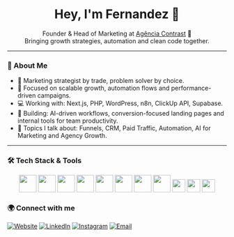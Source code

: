 <h1 align="center">Hey, I'm Fernandez 👋</h1>

<p align="center">
Founder & Head of Marketing at <a href="https://agenciacontrast.com.br" target="_blank">Agência Contrast</a> 🚀 <br>
Bringing growth strategies, automation and clean code together.
</p>

---

### 🚀 About Me

- 🧠 Marketing strategist by trade, problem solver by choice.
- 🔎 Focused on scalable growth, automation flows and performance-driven campaigns.
- 💻 Working with: Next.js, PHP, WordPress, n8n, ClickUp API, Supabase.
- 🧱 Building: AI-driven workflows, conversion-focused landing pages and internal tools for team productivity.
- 💬 Topics I talk about: Funnels, CRM, Paid Traffic, Automation, AI for Marketing and Agency Growth.

---

### 🛠️ Tech Stack & Tools
<div align="center">

<img src="https://cdn.jsdelivr.net/gh/devicons/devicon/icons/javascript/javascript-original.svg" width="40" height="40"/>
<img src="https://cdn.jsdelivr.net/gh/devicons/devicon/icons/typescript/typescript-original.svg" width="40" height="40"/>
<img src="https://cdn.jsdelivr.net/gh/devicons/devicon/icons/react/react-original.svg" width="40" height="40"/>
<img src="https://cdn.jsdelivr.net/gh/devicons/devicon/icons/nextjs/nextjs-original-wordmark.svg" width="40" height="40"/>
<img src="https://cdn.jsdelivr.net/gh/devicons/devicon/icons/html5/html5-original.svg" width="40" height="40"/>
<img src="https://cdn.jsdelivr.net/gh/devicons/devicon/icons/css3/css3-original.svg" width="40" height="40"/>
<img src="https://cdn.jsdelivr.net/gh/devicons/devicon/icons/python/python-original.svg" width="40" height="40"/>
<img src="https://cdn.jsdelivr.net/gh/devicons/devicon/icons/php/php-original.svg" width="40" height="40"/>
<img src="https://img.shields.io/badge/-n8n-orange?style=flat&logo=n8n" height="30"/>
<img src="https://img.shields.io/badge/-ClickUp-7B68EE?style=flat&logo=clickup" height="30"/>
<img src="https://img.shields.io/badge/-Notion-000000?style=flat&logo=notion" height="30"/>

</div>

### 🌍 Connect with me

[![Website](https://img.shields.io/badge/-Website-000000?style=for-the-badge&logo=About.me&logoColor=white)](https://agenciacontrast.com.br)
[![LinkedIn](https://img.shields.io/badge/-LinkedIn-0077B5?style=for-the-badge&logo=linkedin&logoColor=white)](https://www.linkedin.com/in/fernandez-mkt/)
[![Instagram](https://img.shields.io/badge/-Instagram-E4405F?style=for-the-badge&logo=instagram&logoColor=white)](https://www.instagram.com/fernandez.mkt/)
[![Email](https://img.shields.io/badge/-Gmail-D14836?style=for-the-badge&logo=gmail&logoColor=white)](mailto:fernandez@agenciacontrast.com.br)

